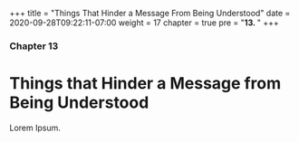+++
title = "Things That Hinder a Message From Being Understood"
date = 2020-09-28T09:22:11-07:00
weight = 17
chapter = true
pre = "<b>13. </b>"
+++

### Chapter 13

# Things that Hinder a Message from Being Understood

Lorem Ipsum.